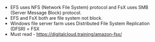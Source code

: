 - EFS uses NFS (Network File System) protocol and FsX uses SMB (Server Message Block) protocol.
- EFS and FsX both are file system not block.
- Windows file server farm uses Distributed File System Replication (DFSR) = FSX 
- Must read - https://digitalcloud.training/amazon-fsx/

